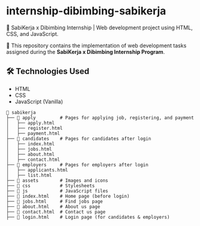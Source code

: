 # internship-dibimbing-sabikerja
💼 SabiKerja x Dibimbing Internship | Web development project using HTML, CSS, and JavaScript.

📌 This repository contains the implementation of web development tasks assigned during the **SabiKerja x Dibimbing Internship Program**.

## 🛠️ Technologies Used
- HTML
- CSS
- JavaScript (Vanilla)

```
📁 sabikerja
├── 📁 apply         # Pages for applying job, registering, and payment
│   ├── apply.html
│   ├── register.html
│   ├── payment.html
├── 📁 candidates    # Pages for candidates after login
│   ├── index.html
│   ├── jobs.html
│   ├── about.html
│   ├── contact.html
├── 📁 employers     # Pages for employers after login
│   ├── applicants.html
│   ├── list.html
├── 📁 assets        # Images and icons
├── 📁 css           # Stylesheets
├── 📁 js            # JavaScript files
├── 📄 index.html    # Home page (before login)
├── 📄 jobs.html     # Find jobs page
├── 📄 about.html    # About us page
├── 📄 contact.html  # Contact us page
├── 📄 login.html    # Login page (for candidates & employers)
